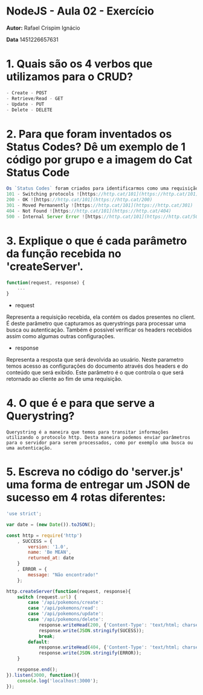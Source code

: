 # NodeJS - Aula 02 - Exercício
**Autor:** Rafael Crispim Ignácio

**Data** 1451226657631

# 1. Quais são os 4 verbos que utilizamos para o CRUD?

```js
- Create - POST
- Retrieve/Read - GET
- Update - PUT
- Delete - DELETE
```

# 2. Para que foram inventados os Status Codes? Dê um exemplo de 1 código por grupo e a imagem do Cat Status Code

```js
Os `Status Codes` foram criados para identificarmos como uma requisição foi recebida pelo servidor.
101 - Switching protocols ![https://http.cat/101](https://http.cat/101)
200 - OK ![https://http.cat/101](https://http.cat/200)
301 - Moved Permanently ![https://http.cat/101](https://http.cat/301)
404 - Not Found ![https://http.cat/101](https://http.cat/404)
500 - Internal Server Error ![https://http.cat/101](https://http.cat/500)
```

# 3. Explique o que é cada parâmetro da função recebida no 'createServer'.

```js
function(request, response) {
    ...
}
```

- request

Representa a requisição recebida, ela contém os dados presentes no client. É deste parâmetro que capturamos as querystrings para processar uma busca ou autenticação. Também é possível verificar os headers recebidos assim como algumas outras configurações.
- response

Representa a resposta que será devolvida ao usuário. Neste parametro temos acesso as configurações do documento através dos headers e do conteúdo que será exibido. Este parâmetro é o que controla o que será retornado ao cliente ao fim de uma requisição.

# 4. O que é e para que serve a Querystring?

```
Querystring é a maneira que temos para transitar informações utilizando o protocolo http. Desta maneira podemos enviar parâmetros para o servidor para serem processados, como por exemplo uma busca ou uma autenticação.
```

# 5. Escreva no código do 'server.js' uma forma de entregar um JSON de sucesso em 4 rotas diferentes:

```js
'use strict';

var date = (new Date()).toJSON();

const http = require('http')
    , SUCCESS = {
        version: '1.0',
        name: 'Be MEAN',
        returned_at: date
    }
    , ERROR = {
        message: "Não encontrado!"
    };

http.createServer(function(request, response){
    switch (request.url) {
        case '/api/pokemons/create':
        case '/api/pokemons/read':
        case '/api/pokemons/update':
        case '/api/pokemons/delete':
            response.writeHead(200, {'Content-Type': 'text/html; charset=utf-8'});
            response.write(JSON.stringify(SUCESS));
            break;
        default:
            response.writeHead(404, {'Content-Type': 'text/html; charset=utf-8'});
            response.write(JSON.stringify(ERROR));
    }

    response.end();
}).listen(3000, function(){
    console.log('localhost:3000');
});
```
